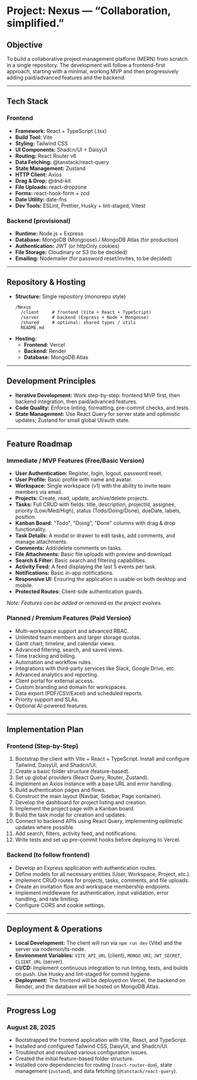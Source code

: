 # Project: Nexus — “Collaboration, simplified.”

## Objective
To build a collaborative project management platform (MERN) from scratch in a single repository. The development will follow a frontend-first approach, starting with a minimal, working MVP and then progressively adding paid/advanced features and the backend.

---

## Tech Stack

### Frontend
*   **Framework:** React + TypeScript (.tsx)
*   **Build Tool:** Vite
*   **Styling:** Tailwind CSS
*   **UI Components:** Shadcn/UI + DaisyUI
*   **Routing:** React Router v6
*   **Data Fetching:** @tanstack/react-query
*   **State Management:** Zustand
*   **HTTP Client:** Axios
*   **Drag & Drop:** @dnd-kit
*   **File Uploads:** react-dropzone
*   **Forms:** react-hook-form + zod
*   **Date Utility:** date-fns
*   **Dev Tools:** ESLint, Prettier, Husky + lint-staged, Vitest

### Backend (provisional)
*   **Runtime:** Node.js + Express
*   **Database:** MongoDB (Mongoose) / MongoDB Atlas (for production)
*   **Authentication:** JWT (or httpOnly cookies)
*   **File Storage:** Cloudinary or S3 (to be decided)
*   **Emailing:** Nodemailer (for password reset/invites, to be decided)

---

## Repository & Hosting

*   **Structure:** Single repository (monorepo style)
    ```
    /Nexus
      /client     # frontend (Vite + React + TypeScript)
      /server     # backend (Express + Node + Mongoose)
      /shared     # optional: shared types / utils
      README.md
    ```
*   **Hosting:**
    *   **Frontend:** Vercel
    *   **Backend:** Render
    *   **Database:** MongoDB Atlas

---

## Development Principles

*   **Iterative Development:** Work step-by-step: frontend MVP first, then backend integration, then paid/advanced features.
*   **Code Quality:** Enforce linting, formatting, pre-commit checks, and tests.
*   **State Management:** Use React Query for server state and optimistic updates; Zustand for small global UI/auth state.

---

## Feature Roadmap

### Immediate / MVP Features (Free/Basic Version)
*   **User Authentication:** Register, login, logout, password reset.
*   **User Profile:** Basic profile with name and avatar.
*   **Workspace:** Single workspace (v1) with the ability to invite team members via email.
*   **Projects:** Create, read, update, archive/delete projects.
*   **Tasks:** Full CRUD with fields: title, description, projectId, assignee, priority (Low/Med/High), status (Todo/Doing/Done), dueDate, labels, position.
*   **Kanban Board:** "Todo", "Doing", "Done" columns with drag & drop functionality.
*   **Task Details:** A modal or drawer to edit tasks, add comments, and manage attachments.
*   **Comments:** Add/delete comments on tasks.
*   **File Attachments:** Basic file uploads with preview and download.
*   **Search & Filter:** Basic search and filtering capabilities.
*   **Activity Feed:** A feed displaying the last 5 events per task.
*   **Notifications:** Basic in-app notifications.
*   **Responsive UI:** Ensuring the application is usable on both desktop and mobile.
*   **Protected Routes:** Client-side authentication guards.

*Note: Features can be added or removed as the project evolves.*

### Planned / Premium Features (Paid Version)
*   Multi-workspace support and advanced RBAC.
*   Unlimited team members and larger storage quotas.
*   Gantt chart, timeline, and calendar views.
*   Advanced filtering, search, and saved views.
*   Time tracking and billing.
*   Automation and workflow rules.
*   Integrations with third-party services like Slack, Google Drive, etc.
*   Advanced analytics and reporting.
*   Client portal for external access.
*   Custom branding and domain for workspaces.
*   Data export (PDF/CSV/Excel) and scheduled reports.
*   Priority support and SLAs.
*   Optional AI-powered features.

---

## Implementation Plan

### Frontend (Step-by-Step)
1.  Bootstrap the client with Vite + React + TypeScript. Install and configure Tailwind, DaisyUI, and Shadcn/UI.
2.  Create a basic folder structure (feature-based).
3.  Set up global providers (React Query, Router, Zustand).
4.  Implement an Axios instance with a base URL and error handling.
5.  Build authentication pages and flows.
6.  Construct the main layout (Navbar, Sidebar, Page container).
7.  Develop the dashboard for project listing and creation.
8.  Implement the project page with a Kanban board.
9.  Build the task modal for creation and updates.
10. Connect to backend APIs using React Query, implementing optimistic updates where possible.
11. Add search, filters, activity feed, and notifications.
12. Write tests and set up pre-commit hooks before deploying to Vercel.

### Backend (to follow frontend)
*   Develop an Express application with authentication routes.
*   Define models for all necessary entities (User, Workspace, Project, etc.).
*   Implement CRUD routes for projects, tasks, comments, and file uploads.
*   Create an invitation flow and workspace membership endpoints.
*   Implement middleware for authentication, input validation, error handling, and rate limiting.
*   Configure CORS and cookie settings.

---

## Deployment & Operations

*   **Local Development:** The client will run via `npm run dev` (Vite) and the server via nodemon/ts-node.
*   **Environment Variables:** `VITE_API_URL` (client), `MONGO_URI`, `JWT_SECRET`, `CLIENT_URL` (server).
*   **CI/CD:** Implement continuous integration to run linting, tests, and builds on push. Use Husky and lint-staged for commit hygiene.
*   **Deployment:** The frontend will be deployed on Vercel, the backend on Render, and the database will be hosted on MongoDB Atlas.

---

## Progress Log

### August 28, 2025
*   Bootstrapped the frontend application with Vite, React, and TypeScript.
*   Installed and configured Tailwind CSS, DaisyUI, and Shadcn/UI.
*   Troubleshot and resolved various configuration issues.
*   Created the initial feature-based folder structure.
*   Installed core dependencies for routing (`react-router-dom`), state management (`zustand`), and data fetching (`@tanstack/react-query`).